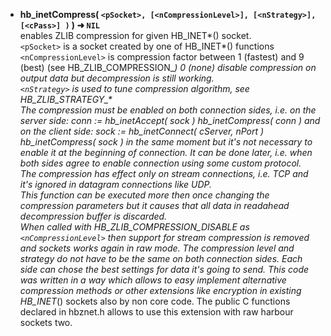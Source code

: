* __hb\_inetCompress( `<pSocket>, [<nCompressionLevel>], [<nStrategy>], [<cPass>] )` ) ➜ `NIL`__  
      enables ZLIB compression for given HB\_INET*() socket.   
      `<pSocket>` is a socket created by one of HB\_INET*() functions      
      `<nCompressionLevel>` is compression factor between 1 (fastest) and 9 (best) (see HB\_ZLIB\_COMPRESSION\_*) 0 (none) disable compression on output data but decompression is still working.   
      `<nStrategy>` is used to tune compression algorithm, see HB\_ZLIB\_STRATEGY\_\*   
      The compression must be enabled on both connection sides, i.e.
      on the server side:
         conn := hb\_inetAccept( sock )
         hb_inetCompress( conn )
      and on the client side:
         sock := hb\_inetConnect( cServer, nPort )
         hb\_inetCompress( sock )
      in the same moment but it's not necessary to enable it at the beginning of connection. It can be done later, i.e. when both sides agree to enable connection using some custom protocol.   
      The compression has effect only on stream connections, i.e. TCP and it's ignored in datagram connections like UDP.   
      This function can be executed more then once changing the compression parameters but it causes that all data in readahead decompression buffer is discarded.    
When called with HB_ZLIB_COMPRESSION_DISABLE as `<nCompressionLevel>` then support for stream compression is removed and sockets works again in raw mode.
      The compression level and strategy do not have to be the same on both connection sides. Each side can chose the best settings for data it's going to send.
      This code was written in a way which allows to easy implement alternative compression methods or other extensions like encryption
      in existing HB\_INET*() sockets also by non core code. The public C functions declared in hbznet.h allows to use this extension with raw harbour sockets two.
